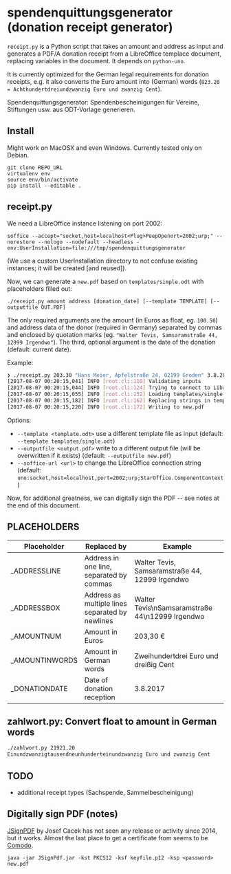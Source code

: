 # spendenquittungsgenerator (donation receipt generator)

`receipt.py` is a Python script that takes an amount and address as input and generates a PDF/A donation receipt from a LibreOffice templace document, replacing variables in the document. It depends on ``python-uno``.

It is currently optimized for the German legal requirements for donation receipts, e.g. it also converts the Euro amount into (German) words (`823.20 = Achthundertdreiundzwanzig Euro und zwanzig Cent`).

Spendenquittungsgenerator: Spendenbescheinigungen für Vereine, Stiftungen usw. aus ODT-Vorlage generieren.

## Install

Might work on MacOSX and even Windows. Currently tested only on Debian.

    git clone REPO_URL
    virtualenv env
    source env/bin/activate
    pip install --editable .
    
## receipt.py

We need a LibreOffice instance listening on port 2002:

    soffice --accept="socket,host=localhost<Plug>PeepOpenort=2002;urp;" --norestore --nologo --nodefault --headless -env:UserInstallation=file:///tmp/spendenquittungsgenerator

(We use a custom UserInstallation directory to not confuse existing instances; it will be created [and reused]).

Now, we can generate a `new.pdf` based on `templates/simple.odt` with placeholders filled out:

    ./receipt.py amount address [donation_date] [--template TEMPLATE] [--outputfile OUT.PDF]

The only required arguments are the amount (in Euros as float, eg. `100.50`) and address data of the donor (required in Germany) separated by commas and enclosed by quotation marks (eg. `"Walter Tevis, Samsaramstraße 44, 12999 Irgendwo"`). The third, optional argument is the date of the donation (default: current date).

Example:

```bash
❯ ./receipt.py 203.30 "Hans Meier, Apfelstraße 24, 02199 Groden" 3.8.2017          
[2017-08-07 00:20:15,041] INFO [root.cli:110] Validating inputs
[2017-08-07 00:20:15,044] INFO [root.cli:124] Trying to connect to Libreoffice at uno:socket,host=localhost,port=2002;urp;StarOffice.ComponentContext
[2017-08-07 00:20:15,055] INFO [root.cli:152] Loading templates/single.odt
[2017-08-07 00:20:15,182] INFO [root.cli:162] Replacing strings in templates/single.odt
[2017-08-07 00:20:15,220] INFO [root.cli:172] Writing to new.pdf
```

Options:

* ``--template <template.odt>`` use a different template file as input (default: ``--template templates/single.odt``)
* ``--outputfile <output.pdf>`` write to a different output file (will be overwritten if it exists) (default: ``--outputfile new.pdf``)
* ``--soffice-url <url>`` to change the LibreOffice connection string (default: ``uno:socket,host=localhost,port=2002;urp;StarOffice.ComponentContext``)

Now, for additional greatness, we can digitally sign the PDF -- see notes at the end of this document.

## PLACEHOLDERS

Placeholder | Replaced by | Example
--- | --- | ---
_ADDRESSLINE | Address in one line, separated by commas | Walter Tevis, Samsaramstraße 44, 12999 Irgendwo
_ADDRESSBOX | Address as multiple lines separated by newlines | Walter Tevis\nSamsaramstraße 44\n12999 Irgendwo
_AMOUNTNUM | Amount in Euros | 203,30 €
_AMOUNTINWORDS | Amount in German words | Zweihundertdrei Euro und dreißig Cent
_DONATIONDATE | Date of donation reception | 3.8.2017

## zahlwort.py: Convert float to amount in German words

```bash
./zahlwort.py 21921.20                                                         
Einundzwanzigtausendneunhunderteinundzwanzig Euro und zwanzig Cent
```

## TODO

* additional receipt types (Sachspende, Sammelbescheinigung)

## Digitally sign PDF (notes)

[JSignPDF](http://jsignpdf.sourceforge.net/) by Josef Cacek has not seen any release or activity since 2014, but it works. Almost the last place to get a certificate from seems to be [Comodo](https://www.comodo.com/home/email-security/free-email-certificate.php).

    java -jar JSignPdf.jar -kst PKCS12 -ksf keyfile.p12 -ksp <password> new.pdf
